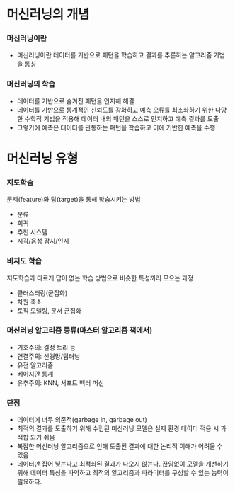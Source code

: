 # 머신러닝의 개념

### 머신러닝이란

- 머신러닝이란 데이터를 기반으로 패턴을 학습하고 결과를 추론하는 알고리즘 기법을 통칭

### 머신러닝의 학습

- 데이터를 기반으로 숨겨진 패턴을 인지해 해결
- 데이터를 기반으로 통계적인 신뢰도를 강화하고
  예측 오류를 최소화하기 위한 다양한 수학적 기법을 적용해 데이터 내의 패턴을 스스로 인지하고 예측 결과를 도출
- 그렇기에 예측은 데이터를 관통하는 패턴을 학습하고 이에 기반한 예측을 수행

# 머신러닝 유형

### 지도학습

문제(feature)와 답(target)을 통해 학습시키는 방법

- 분류
- 회귀
- 추천 시스템
- 시각/음성 감지/인지

### 비지도 학습

지도학습과 다르게 답이 없는 학습 방법으로 비슷한 특성끼리 모으는 과정

- 클러스터링(군집화)
- 차원 축소
- 토픽 모델링, 문서 군집화


### 머신러닝 알고리즘 종류(마스터 알고리즘 책에서)

- 기호주의: 결정 트리 등
- 연결주의: 신경망/딥러닝
- 유전 알고리즘
- 베이지안 통계
- 유추주의: KNN, 서포트 벡터 머신


### 단점

- 데이터에 너무 의존적(garbage in, garbage out)
- 최적의 결과를 도출하기 위해 수립된 머신러닝 모델은 실제 환경 데이터 적용 시 과적합 되기 쉬움
- 복잡한 머신러닝 알고리즘으로 인해 도출된 결과에 대한 논리적 이해가 어려울 수 있음
- 데이터만 집어 넣는다고 최적화된 결과가 나오지 않는다. 끊임없이 모델을 개선하기 위해 데이터 특성을 파악하고 최적의 알고리즘과 파라미터를 구성할 수 있는 능력이 필요하다.
